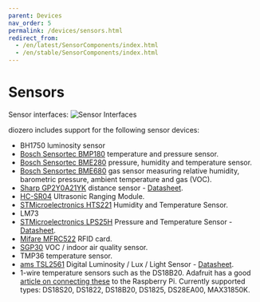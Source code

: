 ```yaml
---
parent: Devices
nav_order: 5
permalink: /devices/sensors.html
redirect_from:
  - /en/latest/SensorComponents/index.html
  - /en/stable/SensorComponents/index.html
---
```


# Sensors

Sensor interfaces:
![Sensor Interfaces](/assets/images/SensorInterfaces.png)

diozero includes support for the following sensor devices:

* BH1750 luminosity sensor
* [Bosch Sensortec BMP180](http://www.bosch-sensortec.com/bst/products/all_products/bmp180) temperature and pressure sensor.
* [Bosch Sensortec BME280](http://www.bosch-sensortec.com/bst/products/all_products/bme280) pressure, humidity and temperature sensor.
* [Bosch Sensortec BME680](http://www.bosch-sensortec.com/bst/products/all_products/bme680) gas sensor measuring relative humidity, barometric pressure, ambient temperature and gas (VOC).
* [Sharp GP2Y0A21YK](http://www.sharpsma.com/webfm_send/1208) distance sensor - [Datasheet](http://oomlout.com/parts/IC-PROX-01-guide.pdf).
* [HC-SR04](http://www.micropik.com/PDF/HCSR04.pdf) Ultrasonic Ranging Module.
* [STMicroelectronics HTS221](http://www2.st.com/content/ccc/resource/technical/document/datasheet/4d/9a/9c/ad/25/07/42/34/DM00116291.pdf/files/DM00116291.pdf/jcr:content/translations/en.DM00116291.pdf) Humidity and Temperature Sensor.
* LM73
* [STMicroelectronics LPS25H](http://www.st.com/content/st_com/en/products/mems-and-sensors/pressure-sensors/lps25h.html) Pressure and Temperature Sensor - [Datasheet](http://www2.st.com/content/ccc/resource/technical/document/datasheet/58/d2/33/a4/42/89/42/0b/DM00066332.pdf/files/DM00066332.pdf/jcr:content/translations/en.DM00066332.pdf).
* [Mifare MFRC522](https://www.nxp.com/documents/data_sheet/MFRC522.pdf) RFID card.
* [SGP30](https://www.sensirion.com/en/environmental-sensors/gas-sensors/sgp30/) VOC / indoor air quality sensor.
* TMP36 temperature sensor.
* [ams TSL2561](https://ams.com/tsl2561) Digital Luminosity / Lux / Light Sensor - [Datasheet](https://www.adafruit.com/datasheets/TSL2561.pdf).
* 1-wire temperature sensors such as the DS18B20. Adafruit has a good [article on connecting these](https://learn.adafruit.com/adafruits-raspberry-pi-lesson-11-ds18b20-temperature-sensing?view=all) to the Raspberry Pi. Currently supported types: DS18S20, DS1822, DS18B20, DS1825, DS28EA00, MAX31850K.
